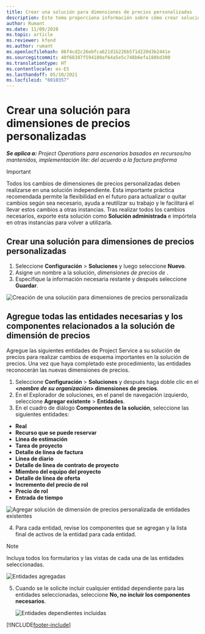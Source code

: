 ```yaml
---
title: Crear una solución para dimensiones de precios personalizadas
description: Este tema proporciona información sobre cómo crear soluciones para dimensiones de precios personalizadas.
author: Rumant
ms.date: 11/09/2020
ms.topic: article
ms.reviewer: kfend
ms.author: rumant
ms.openlocfilehash: 86f4cd2c26ebfca621d1b226b571d220d3b2441e
ms.sourcegitcommit: 40f68387f594180af64a5e5c748b6efa188bd300
ms.translationtype: HT
ms.contentlocale: es-ES
ms.lasthandoff: 05/10/2021
ms.locfileid: "6010357"
---
```

# <a name="create-a-solution-for-custom-pricing-dimensions"></a>Crear una solución para dimensiones de precios personalizadas

 _**Se aplica a:** Project Operations para escenarios basados en recursos/no mantenidos, implementación lite: del acuerdo a la factura proforma_ 

>[!IMPORTANT]
>Todos los cambios de dimensiones de precios personalizadas deben realizarse en una solución independiente. Esta importante práctica recomendada permite la flexibilidad en el futuro para actualizar o quitar cambios según sea necesario, ayuda a reutilizar su trabajo y le facilitará el llevar estos cambios a otras instancias. Tras realizar todos los cambios necesarios, exporte esta solución como **Solución administrada** e impórtela en otras instancias para volver a utilizarla.

## <a name="create-a-solution-for-custom-pricing-dimensions"></a>Crear una solución para dimensiones de precios personalizadas

1.  Seleccione **Configuración** > **Soluciones** y luego seleccione **Nuevo**.
2.  Asigne un nombre a la solución, *dimensiones de precios de <your organization name>*.
3. Especifique la información necesaria restante y después seleccione **Guardar**.

  ![Creación de una solución para dimensiones de precios personalizada](./media/Creation-of-custom-pricing-dimension-solution.png)
 
## <a name="add-all-required-entities-and-related-components-to-the-pricing-dimension-solution"></a>Agregue todas las entidades necesarias y los componentes relacionados a la solución de dimensión de precios

Agregue las siguientes entidades de Project Service a su solución de precios para realizar cambios de esquema importantes en la solución de precios. Una vez que haya completado este procedimiento, las entidades reconocerán las nuevas dimensiones de precios.

1.  Seleccione **Configuración** > **Soluciones** y después haga doble clic en el **<*nombre de su organización*> dimensiones de precios**.
2.  En el Explorador de soluciones, en el panel de navegación izquierdo, seleccione **Agregar existente** > **Entidades**.
3.  En el cuadro de diálogo **Componentes de la solución**, seleccione las siguientes entidades:
 
   - **Real**
   - **Recurso que se puede reservar**
   - **Línea de estimación**
   - **Tarea de proyecto**
   - **Detalle de línea de factura**
   - **Línea de diario**
   - **Detalle de línea de contrato de proyecto**
   - **Miembro del equipo del proyecto**
   - **Detalle de línea de oferta**
   - **Incremento del precio de rol**
   - **Precio de rol**
   - **Entrada de tiempo**
 
   ![Agregar solución de dimensión de precios personalizada de entidades existentes](./media/Existing-entities-to-PD-solution.png)
 
 4. Para cada entidad, revise los componentes que se agregan y la lista final de activos de la entidad para cada entidad. 

   >[!NOTE]
   > Incluya todos los formularios y las vistas de cada una de las entidades seleccionadas.

  ![Entidades agregadas](./media/solution-component-selection.png)


5.  Cuando se le solicite incluir cualquier entidad dependiente para las entidades seleccionadas, seleccione **No, no incluir los componentes necesarios**.

    ![Entidades dependientes incluidas](./media/Do-not-include-required.png)


[!INCLUDE[footer-include](../includes/footer-banner.md)]